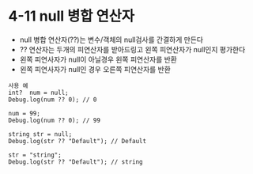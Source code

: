 # 4-11 null 병합 연산자
* null 병합 연산자(??)는 변수/객체의 null검사를 간결하게 만든다  
* ?? 연산자는 두개의 피연산자를 받아드링고 왼쪽 피연산자가 null인지 평가한다   
* 왼쪽 피연사자가 null이 아닐경우 왼쪽 피연산자를 반환  
* 왼쪽 피연사자가 null인 경우 오른쪽 피연산자를 반환  



```
사용 예
int?  num = null;
Debug.log(num ?? 0); // 0

num = 99;
Debug.log(num ?? 0); // 99

string str = null;
Debug.log(str ?? "Default"); // Default

str = "string";
Debug.log(str ?? "Default"); // string
```